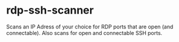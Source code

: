 # rdp-ssh-scanner
Scans an IP Adress of your choice for RDP ports that are open (and connectable). Also scans for open and connectable SSH ports.
